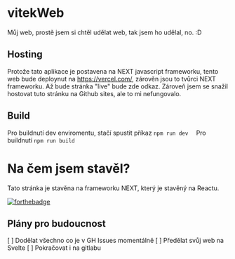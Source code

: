 # vitekWeb
Můj web, prostě jsem si chtěl udělat web, tak jsem ho udělal, no. :D

## Hosting
Protože tato aplikace je postavena na NEXT javascript frameworku, tento web bude deploynut na https://vercel.com/, zárověn jsou to tvůrci NEXT frameworku. Až bude stránka "live" bude zde odkaz. Zároveň jsem se snažil hostovat tuto stránku na Github sites, ale to mi nefungovalo.

## Build
Pro buildnutí dev enviromentu, stačí spustit příkaz
`
npm run dev  
`
Pro buildnutí
`
npm run build
`

# Na čem jsem stavěl?
Tato stránka je stavěna na frameworku NEXT, který je stavěný na Reactu.

[![forthebadge](https://forthebadge.com/images/badges/made-with-javascript.svg)](https://forthebadge.com)

## Plány pro budoucnost
  [ ] Dodělat všechno co je v GH Issues momentálně
  [ ] Předělat svůj web na Svelte
  [ ] Pokračovat i na gitlabu
